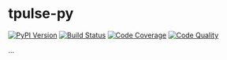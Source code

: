 # tpulse-py

[![PyPI Version][pypi-image]][pypi-url]
[![Build Status][build-image]][build-url]
[![Code Coverage][coverage-image]][coverage-url]
[![Code Quality][quality-image]][quality-url]

...

<!-- Badges -->

[pypi-image]: https://img.shields.io/pypi/v/tpulse
[pypi-url]: https://pypi.org/project/tpulse/
[build-image]: https://github.com/meanother/tpulse-py/actions/workflows/build.yml/badge.svg
[build-url]: https://github.com/meanother/tpulse-py/actions/workflows/build.yml
[coverage-image]: https://codecov.io/gh/meanother/tpulse-py/branch/main/graph/badge.svg
[coverage-url]: https://codecov.io/gh/nameanotherlgeon/tpulse-py
[quality-image]: https://api.codeclimate.com/v1/badges/3130fa0ba3b7993fbf0a/maintainability
[quality-url]: https://codeclimate.com/github/meanother/tpulse-py
